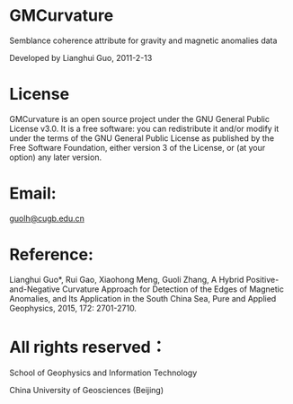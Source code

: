# GMCurvature

Semblance coherence attribute for gravity and magnetic anomalies data

Developed by Lianghui Guo, 2011-2-13

# License

GMCurvature is an open source project under the GNU General Public License v3.0. It is a free software: you can redistribute it and/or modify it under the terms of the GNU General Public License as published by the Free Software Foundation, either version 3 of the License, or (at your option) any later version.

# Email:

guolh@cugb.edu.cn

# Reference: 

Lianghui Guo*, Rui Gao, Xiaohong Meng, Guoli Zhang, A Hybrid Positive-and-Negative Curvature Approach for Detection of the Edges of Magnetic Anomalies, and Its Application in the South China Sea, Pure and Applied Geophysics, 2015, 172: 2701-2710.

# All rights reserved：

School of Geophysics and Information Technology

China University of Geosciences (Beijing)
